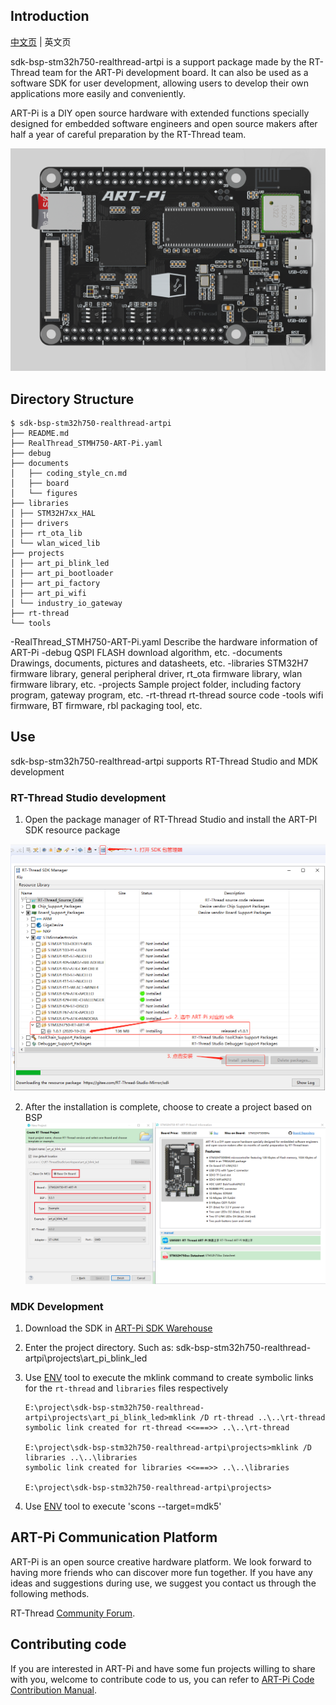 ## Introduction

[中文页](README_ZH.md) | 英文页

sdk-bsp-stm32h750-realthread-artpi is a support package made by the RT-Thread team for the ART-Pi development board. It can also be used as a software SDK for user development, allowing users to develop their own applications more easily and conveniently.

ART-Pi is a DIY open source hardware with extended functions specially designed for embedded software engineers and open source makers after half a year of careful preparation by the RT-Thread team.

<img src="documents/figures/board_large.png" alt="image-20201009181905422" style="zoom:50%;" />

## Directory Structure

```
$ sdk-bsp-stm32h750-realthread-artpi
├── README.md
├── RealThread_STMH750-ART-Pi.yaml
├── debug
├── documents
│   ├── coding_style_cn.md
│   ├── board
│   └── figures
├── libraries
│ ├── STM32H7xx_HAL
│ ├── drivers
│ ├── rt_ota_lib
│ └── wlan_wiced_lib
├── projects
│ ├── art_pi_blink_led
│ ├── art_pi_bootloader
│ ├── art_pi_factory
│ ├── art_pi_wifi
│ └── industry_io_gateway
├── rt-thread
└── tools
```

-RealThread_STMH750-ART-Pi.yaml
  Describe the hardware information of ART-Pi
-debug
  QSPI FLASH download algorithm, etc.
-documents
  Drawings, documents, pictures and datasheets, etc.
-libraries
  STM32H7 firmware library, general peripheral driver, rt_ota firmware library, wlan firmware library, etc.
-projects
  Sample project folder, including factory program, gateway program, etc.
-rt-thread
  rt-thread source code
-tools
  wifi firmware, BT firmware, rbl packaging tool, etc.
## Use

sdk-bsp-stm32h750-realthread-artpi supports RT-Thread Studio and MDK development

### RT-Thread Studio development


1. Open the package manager of RT-Thread Studio and install the ART-PI SDK resource package

  <img src="documents/figures/sdk_manager.png" alt="sdk_manager" style="zoom: 67%;" />


2. After the installation is complete, choose to create a project based on BSP
    <img src="documents\figures\creat_project.png" alt="image-20200926143024666" style="zoom:50%;" />

### MDK Development
1. Download the SDK in [ART-Pi SDK Warehouse](https://github.com/RT-Thread-Studio/sdk-bsp-stm32h750-realthread-artpi)

2. Enter the project directory. Such as: sdk-bsp-stm32h750-realthread-artpi\projects\art_pi_blink_led

3. Use [ENV](https://club.rt-thread.org/ask/question/5699.html) tool to execute the mklink command to create symbolic links for the `rt-thread` and `libraries` files respectively

   ```
   E:\project\sdk-bsp-stm32h750-realthread-artpi\projects\art_pi_blink_led>mklink /D rt-thread ..\..\rt-thread
   symbolic link created for rt-thread <<===>> ..\..\rt-thread
   
   E:\project\sdk-bsp-stm32h750-realthread-artpi\projects>mklink /D libraries ..\..\libraries
   symbolic link created for libraries <<===>> ..\..\libraries
   
   E:\project\sdk-bsp-stm32h750-realthread-artpi\projects>
   ```
4. Use [ENV](https://club.rt-thread.org/ask/question/5699.html) tool to execute 'scons --target=mdk5'
   

## ART-Pi Communication Platform

ART-Pi is an open source creative hardware platform. We look forward to having more friends who can discover more fun together. If you have any ideas and suggestions during use, we suggest you contact us through the following methods.

RT-Thread [Community Forum](https://club.rt-thread.org/).

## Contributing code

If you are interested in ART-Pi and have some fun projects willing to share with you, welcome to contribute code to us, you can refer to [ART-Pi Code Contribution Manual](https://github.com/RT-Thread-Studio/sdk-bsp-stm32h750-realthread-artpi/blob/master/documents/UM5004-RT-Thread%20ART-Pi%20%E4%BB%A3%E7%A0%81%E8%B4%A1%E7%8C%AE%E6%89%8B%E5%86%8C.md).
